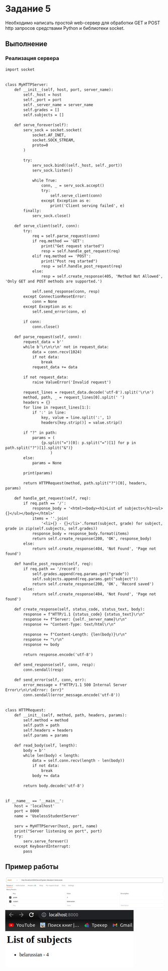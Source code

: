 # Задание 5

Необходимо написать простой web-сервер для обработки GET и POST http
запросов средствами Python и библиотеки socket.

## Выполнение

### Реализация сервера


    import socket
    
    
    class MyHTTPServer:
        def __init__(self, host, port, server_name):
            self._host = host
            self._port = port
            self._server_name = server_name
            self.grades = []
            self.subjects = []
    
        def serve_forever(self):
            serv_sock = socket.socket(
                socket.AF_INET,
                socket.SOCK_STREAM,
                proto=0
            )
    
            try:
                serv_sock.bind((self._host, self._port))
                serv_sock.listen()
    
                while True:
                    conn, _ = serv_sock.accept()
                    try:
                        self.serve_client(conn)
                    except Exception as e:
                        print('Client serving failed', e)
            finally:
                serv_sock.close()
    
        def serve_client(self, conn):
            try:
                req = self.parse_request(conn)
                if req.method == 'GET':
                    print("Get request started")
                    resp = self.handle_get_request(req)
                elif req.method == 'POST':
                    print("Post req started")
                    resp = self.handle_post_request(req)
                else:
                    resp = self.create_response(405, 'Method Not Allowed', 'Only GET and POST methods are supported.')
    
                self.send_response(conn, resp)
            except ConnectionResetError:
                conn = None
            except Exception as e:
                self.send_error(conn, e)
    
            if conn:
                conn.close()
    
        def parse_request(self, conn):
            request_data = b''
            while b'\r\n\r\n' not in request_data:
                data = conn.recv(1024)
                if not data:
                    break
                request_data += data
    
            if not request_data:
                raise ValueError('Invalid request')
    
            request_lines = request_data.decode('utf-8').split('\r\n')
            method, path, _ = request_lines[0].split(' ')
            headers = {}
            for line in request_lines[1:]:
                if ':' in line:
                    key, value = line.split(':', 1)
                    headers[key.strip()] = value.strip()
    
            if "?" in path:
                params = (
                    {p.split("=")[0]: p.split("=")[1] for p in path.split("?")[1].split("&")}
                        )
            else:
                params = None
    
            print(params)
    
            return HTTPRequest(method, path.split("?")[0], headers, params)
    
        def handle_get_request(self, req):
            if req.path == '/':
                response_body = '<html><body><h1>List of subjects</h1><ul>{}</ul></body></html>'
                items = ''.join(
                    '<li>{} - {}</li>'.format(subject, grade) for subject, grade in zip(self.subjects, self.grades))
                response_body = response_body.format(items)
                return self.create_response(200, 'OK', response_body)
            else:
                return self.create_response(404, 'Not Found', 'Page not found')
    
        def handle_post_request(self, req):
            if req.path == '/record':
                self.grades.append(req.params.get("grade"))
                self.subjects.append(req.params.get("subject"))
                return self.create_response(200, 'OK', 'Record saved')
            else:
                return self.create_response(404, 'Not Found', 'Page not found')
    
        def create_response(self, status_code, status_text, body):
            response = f"HTTP/1.1 {status_code} {status_text}\r\n"
            response += f"Server: {self._server_name}\r\n"
            response += "Content-Type: text/html\r\n"
    
            response += f"Content-Length: {len(body)}\r\n"
            response += "\r\n"
            response += body
    
            return response.encode('utf-8')
    
        def send_response(self, conn, resp):
            conn.sendall(resp)
    
        def send_error(self, conn, err):
            error_message = f"HTTP/1.1 500 Internal Server Error\r\n\r\nError: {err}"
            conn.sendall(error_message.encode('utf-8'))


    class HTTPRequest:
        def __init__(self, method, path, headers, params):
            self.method = method
            self.path = path
            self.headers = headers
            self.params = params
    
        def read_body(self, length):
            body = b''
            while len(body) < length:
                data = self.conn.recv(length - len(body))
                if not data:
                    break
                body += data
    
            return body.decode('utf-8')
    
    
    if __name__ == '__main__':
        host = 'localhost'
        port = 8000
        name = 'UselessStudentServer'
    
        serv = MyHTTPServer(host, port, name)
        print("Server listening on port", port)
        try:
            serv.serve_forever()
        except KeyboardInterrupt:
            pass










## Пример работы

![Пример задания 5](assets/task_5_2.png)
![Пример задания 5](assets/task_5_1.png)
